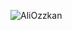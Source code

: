 <p align="left">
	<img src=https://github-readme-stats.vercel.app/api?username=maliaydemir&show_icons=true alt=AliOzzkan />
</p>
